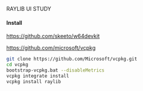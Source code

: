 RAYLIB UI STUDY

#### Install

https://github.com/skeeto/w64devkit

https://github.com/microsoft/vcpkg

```sh
git clone https://github.com/Microsoft/vcpkg.git
cd vcpkg
bootstrap-vcpkg.bat --disableMetrics
vcpkg integrate install
vcpkg install raylib
```